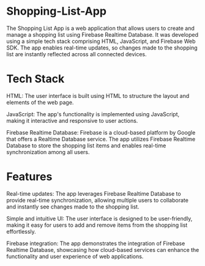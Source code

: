 # Shopping-List-App
The Shopping List App is a web application that allows users to create and manage a shopping list using Firebase Realtime Database. It was developed using a simple tech stack comprising HTML, JavaScript, and Firebase Web SDK. The app enables real-time updates, so changes made to the shopping list are instantly reflected across all connected devices.

# Tech Stack
HTML: The user interface is built using HTML to structure the layout and elements of the web page.

JavaScript: The app's functionality is implemented using JavaScript, making it interactive and responsive to user actions.

Firebase Realtime Database: Firebase is a cloud-based platform by Google that offers a Realtime Database service. The app utilizes Firebase Realtime Database to store the shopping list items and enables real-time synchronization among all users.


# Features
Real-time updates: The app leverages Firebase Realtime Database to provide real-time synchronization, allowing multiple users to collaborate and instantly see changes made to the shopping list.

Simple and intuitive UI: The user interface is designed to be user-friendly, making it easy for users to add and remove items from the shopping list effortlessly.

Firebase integration: The app demonstrates the integration of Firebase Realtime Database, showcasing how cloud-based services can enhance the functionality and user experience of web applications.
